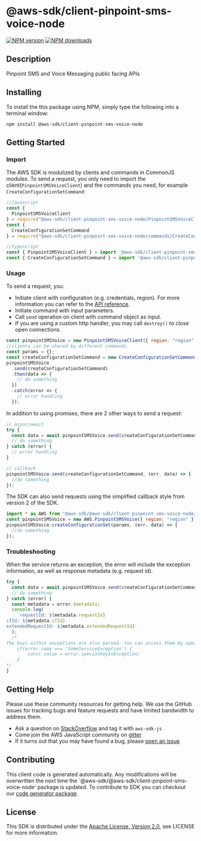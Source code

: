 # @aws-sdk/client-pinpoint-sms-voice-node

[![NPM version](https://img.shields.io/npm/v/@aws-sdk/client-pinpoint-sms-voice-node/preview.svg)](https://www.npmjs.com/package/@aws-sdk/client-pinpoint-sms-voice-node)
[![NPM downloads](https://img.shields.io/npm/dm/@aws-sdk/client-pinpoint-sms-voice-node.svg)](https://www.npmjs.com/package/@aws-sdk/client-pinpoint-sms-voice-node)

## Description

Pinpoint SMS and Voice Messaging public facing APIs

## Installing

To install the this package using NPM, simply type the following into a terminal window:

```
npm install @aws-sdk/client-pinpoint-sms-voice-node
```

## Getting Started

### Import

The AWS SDK is modulized by clients and commands in CommonJS modules. To send a request, you only need to import the client(`PinpointSMSVoiceClient`) and the commands you need, for example `CreateConfigurationSetCommand`:

```javascript
//javascript
const {
  PinpointSMSVoiceClient
} = require("@aws-sdk/client-pinpoint-sms-voice-node/PinpointSMSVoiceClient");
const {
  CreateConfigurationSetCommand
} = require("@aws-sdk/client-pinpoint-sms-voice-node/commands/CreateConfigurationSetCommand");
```

```javascript
//typescript
const { PinpointSMSVoiceClient } = import '@aws-sdk/client-pinpoint-sms-voice-node/PinpointSMSVoiceClient';
const { CreateConfigurationSetCommand } = import '@aws-sdk/client-pinpoint-sms-voice-node/commands/CreateConfigurationSetCommand';
```

### Usage

To send a request, you:

- Initiate client with configuration (e.g. credentials, region). For more information you can refer to the [API reference][].
- Initiate command with input parameters.
- Call `send` operation on client with command object as input.
- If you are using a custom http handler, you may call `destroy()` to close open connections.

```javascript
const pinpointSMSVoice = new PinpointSMSVoiceClient({ region: "region" });
//clients can be shared by different commands
const params = {};
const createConfigurationSetCommand = new CreateConfigurationSetCommand(params);
pinpointSMSVoice
  .send(createConfigurationSetCommand)
  .then(data => {
    // do something
  })
  .catch(error => {
    // error handling
  });
```

In addition to using promises, there are 2 other ways to send a request:

```javascript
// async/await
try {
  const data = await pinpointSMSVoice.send(createConfigurationSetCommand);
  // do something
} catch (error) {
  // error handling
}
```

```javascript
// callback
pinpointSMSVoice.send(createConfigurationSetCommand, (err, data) => {
  //do something
});
```

The SDK can also send requests using the simplified callback style from version 2 of the SDK.

```javascript
import * as AWS from "@aws-sdk/@aws-sdk/client-pinpoint-sms-voice-node/PinpointSMSVoice";
const pinpointSMSVoice = new AWS.PinpointSMSVoice({ region: "region" });
pinpointSMSVoice.createConfigurationSet(params, (err, data) => {
  //do something
});
```

### Troubleshooting

When the service returns an exception, the error will include the exception information, as well as response metadata (e.g. request id).

```javascript
try {
  const data = await pinpointSMSVoice.send(createConfigurationSetCommand);
  // do something
} catch (error) {
  const metadata = error.$metadata;
  console.log(
    `requestId: ${metadata.requestId}
cfId: ${metadata.cfId}
extendedRequestId: ${metadata.extendedRequestId}`
  );
  /*
The keys within exceptions are also parsed. You can access them by specifying exception names:
    if(error.name === 'SomeServiceException') {
        const value = error.specialKeyInException;
    }
*/
}
```

## Getting Help

Please use these community resources for getting help. We use the GitHub issues for tracking bugs and feature requests and have limited bandwidth to address them.

- Ask a question on [StackOverflow](https://stackoverflow.com/questions/tagged/aws-sdk-js) and tag it with `aws-sdk-js`
- Come join the AWS JavaScript community on [gitter](https://gitter.im/aws/aws-sdk-js-v3)
- If it turns out that you may have found a bug, please [open an issue](https://github.com/aws/aws-sdk-js-v3/issues)

## Contributing

This client code is generated automatically. Any modifications will be overwritten the next time the `@aws-sdk/@aws-sdk/client-pinpoint-sms-voice-node' package is updated. To contribute to SDK you can checkout our [code generator package][].

## License

This SDK is distributed under the
[Apache License, Version 2.0](http://www.apache.org/licenses/LICENSE-2.0),
see LICENSE for more information.

[code generator package]: https://github.com/aws/aws-sdk-js-v3/tree/master/packages/service-types-generator
[api reference]: https://docs.aws.amazon.com/AWSJavaScriptSDK/latest/
